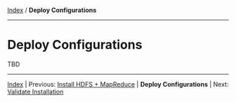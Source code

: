 [Index](./index.md) / **Deploy Configurations**

------

Deploy Configurations
==========


TBD



------

[Index](./index.md)
|
Previous: [Install HDFS + MapReduce](./install-hdfs-mapreduce.md)
|
**Deploy Configurations**
|
Next: [Validate Installation](./validate-installation.md)